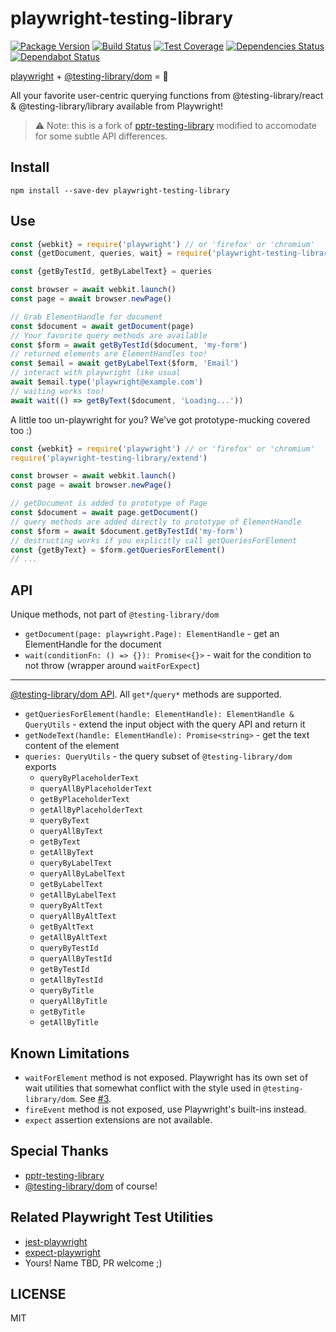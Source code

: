 # playwright-testing-library

[![Package Version][npm-badge]][npm-link]
[![Build Status][travis-badge]][travis-link]
[![Test Coverage][codecov-badge]][codecov-link]
[![Dependencies Status][david-badge]][david-link]
[![Dependabot Status][dependabot-badge]][dependabot-link]

[playwright](https://github.com/microsoft/playwright) + [@testing-library/dom](https://github.com/testing-library/dom-testing-library) = 💖

All your favorite user-centric querying functions from @testing-library/react & @testing-library/library available from Playwright!

> ⚠️ Note: this is a fork of [pptr-testing-library](https://github.com/testing-library/pptr-testing-library) modified to accomodate for some subtle API differences.

## Install

`npm install --save-dev playwright-testing-library`

## Use

```js
const {webkit} = require('playwright') // or 'firefox' or 'chromium'
const {getDocument, queries, wait} = require('playwright-testing-library')

const {getByTestId, getByLabelText} = queries

const browser = await webkit.launch()
const page = await browser.newPage()

// Grab ElementHandle for document
const $document = await getDocument(page)
// Your favorite query methods are available
const $form = await getByTestId($document, 'my-form')
// returned elements are ElementHandles too!
const $email = await getByLabelText($form, 'Email')
// interact with playwright like usual
await $email.type('playwright@example.com')
// waiting works too!
await wait(() => getByText($document, 'Loading...'))
```

A little too un-playwright for you? We've got prototype-mucking covered too :)

```js
const {webkit} = require('playwright') // or 'firefox' or 'chromium'
require('playwright-testing-library/extend')

const browser = await webkit.launch()
const page = await browser.newPage()

// getDocument is added to prototype of Page
const $document = await page.getDocument()
// query methods are added directly to prototype of ElementHandle
const $form = await $document.getByTestId('my-form')
// destructing works if you explicitly call getQueriesForElement
const {getByText} = $form.getQueriesForElement()
// ...
```

## API

Unique methods, not part of `@testing-library/dom`

- `getDocument(page: playwright.Page): ElementHandle` - get an ElementHandle for the document
- `wait(conditionFn: () => {}): Promise<{}>` - wait for the condition to not throw (wrapper around `waitForExpect`)

---

[@testing-library/dom API](https://github.com/testing-library/dom-testing-library#usage). All `get*`/`query*` methods are supported.

- `getQueriesForElement(handle: ElementHandle): ElementHandle & QueryUtils` - extend the input object with the query API and return it
- `getNodeText(handle: ElementHandle): Promise<string>` - get the text content of the element
- `queries: QueryUtils` - the query subset of `@testing-library/dom` exports
  - `queryByPlaceholderText`
  - `queryAllByPlaceholderText`
  - `getByPlaceholderText`
  - `getAllByPlaceholderText`
  - `queryByText`
  - `queryAllByText`
  - `getByText`
  - `getAllByText`
  - `queryByLabelText`
  - `queryAllByLabelText`
  - `getByLabelText`
  - `getAllByLabelText`
  - `queryByAltText`
  - `queryAllByAltText`
  - `getByAltText`
  - `getAllByAltText`
  - `queryByTestId`
  - `queryAllByTestId`
  - `getByTestId`
  - `getAllByTestId`
  - `queryByTitle`
  - `queryAllByTitle`
  - `getByTitle`
  - `getAllByTitle`

## Known Limitations

- `waitForElement` method is not exposed. Playwright has its own set of wait utilities that somewhat conflict with the style used in `@testing-library/dom`. See [#3](https://github.com/testing-library/playwright-testing-library/issues/3).
- `fireEvent` method is not exposed, use Playwright's built-ins instead.
- `expect` assertion extensions are not available.

## Special Thanks

- [pptr-testing-library](https://github.com/testing-library/pptr-testing-library)
- [@testing-library/dom](https://github.com/testing-library/dom-testing-library) of course!

## Related Playwright Test Utilities

- [jest-playwright](https://github.com/playwright-community/jest-playwright)
- [expect-playwright](https://github.com/playwright-community/expect-playwright)
- Yours! Name TBD, PR welcome ;)

## LICENSE

MIT

[npm-link]: https://www.npmjs.com/package/playwright-testing-library
[npm-badge]: https://img.shields.io/npm/v/playwright-testing-library
[travis-link]: https://travis-ci.org/github/hoverinc/playwright-testing-library
[travis-badge]: https://travis-ci.org/hoverinc/playwright-testing-library.svg?branch=master
[codecov-link]: https://codecov.io/gh/hoverinc/playwright-testing-library
[codecov-badge]: https://codecov.io/gh/hoverinc/playwright-testing-library/branch/master/graph/badge.svg
[david-link]: https://david-dm.org/hoverinc/playwright-testing-library
[david-badge]: https://david-dm.org/hoverinc/playwright-testing-library.svg
[dependabot-link]: https://dependabot.com
[dependabot-badge]: https://api.dependabot.com/badges/status?host=github&repo=hoverinc/playwright-testing-library
